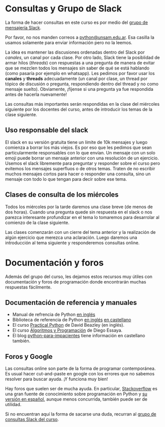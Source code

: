 # Consultas y Grupo de Slack

La forma de hacer consultas en este curso es por medio del [grupo de mensajería Slack](https://join.slack.com/t/python--unsam/shared_invite/zt-fkzwu21z-HSvy~tajpu6Wy3HHw9iKkQ).

Por favor, no nos manden correos a <python@unsam.edu.ar>. Esa casilla la usamos solamente para enviar información pero no la leemos.

La idea es mantener las discusiones ordenadas dentro del Slack por *canales*,  un canal por cada clase. Por otro lado, Slack tiene la posiblidad de armar hilos (*threads*) con respuestas  a una pregunta de manera de evitar que se mezclen todos los mensajes sin saber de qué se está hablando (como pasaría por ejemplo en whatsapp). Les pedimos por favor usar los **canales** y **threads** adecuadamente (un canal por clase, un thread por tópico de discusión o pregunta, respondiendo dentro del thread y no como mensaje suelto). Obviamente, ¡fíjense si una pregunta ya fue respondida antes de hacerla nuevamente!

Las consultas más importantes serán respondidas en la clase del miércoles siguiente por los docentes del curso, antes de introducir los temas de la clase siguiente.

## Uso responsable del slack

El slack en su versión gratuita tiene un límite de 10k mensajes y luego comienza a borrar los más viejos. Es por eso que les pedimos que sean particularmente responsables con lo que envían. Un mensaje con un solo emoji puede borrar un mensaje anterior con una resolución de un ejercicio. Usemos el slack libremente para preguntar y responder sobre el curso pero evitemos los mensajes superfluos o de otros temas. Traten de no escribir muchos mensajes cortos para hacer o responder una consulta, sino un mensaje con todo lo que tengan para decir sobre ese tema.


## Clases de consulta de los miércoles

Todos los miércoles por la tarde daremos una clase breve (de menos de dos horas). Cuando una pregunta quede sin respuesta en el slack o nos parezca interesante profundizar en el tema lo tomaremos para desarrolar al comienzo de la clase siguiente. 

Las clases comenzarán con un cierre del tema anterior y la realización de algún ejercicio que merezca una aclaración. Luego daremos una introducción al tema siguiente y responderemos consultas online.

# Documentación y foros

Además del grupo del curso, les dejamos estos recursos muy útiles con documentación y foros de programación donde encontrarán muchas respuestas fácilmente.

## Documentación de referencia y manuales

* Manual de refrencia de Python [en inglés](https://docs.python.org/3/reference/index.html) 
* Biblioteca de referencia de Python [en inglés](https://docs.python.org/3/library/index.html) [en castellano](http://pyspanishdoc.sourceforge.net/lib/lib.html)
* El curso [Practical Python](https://github.com/dabeaz-course/practical-python) de David Beazley (en inglés).
* El curso [Algoritmos y Programación](https://algoritmos1rw.ddns.net/) de Diego Essaya.
* El blog [python-para-impacientes](https://python-para-impacientes.blogspot.com/p/indice.html) tiene información en castellano también.

## Foros y Google

Las consultas online son parte de la forma de programar contemporánea. Es usual hacer cut-and-paste en google con los errores que no sabemos resolver para buscar ayuda. ¡Y funciona muy bien!

Hay foros que suelen ser de mucha ayuda. En particular, [Stackoverflow](https://stackoverflow.com/) es una gran fuente de conocimiento sobre programación en Python y [su versión en español](https://es.stackoverflow.com/), aunque menos concurrida, también puede ser de utilidad.

Si no encuentran aquí la forma de sacarse una duda, recurran al [grupo de consultas Slack del curso](https://join.slack.com/t/python--unsam/shared_invite/zt-gec59g9y-YCvNs84BkR5r70KC52s17Q).
